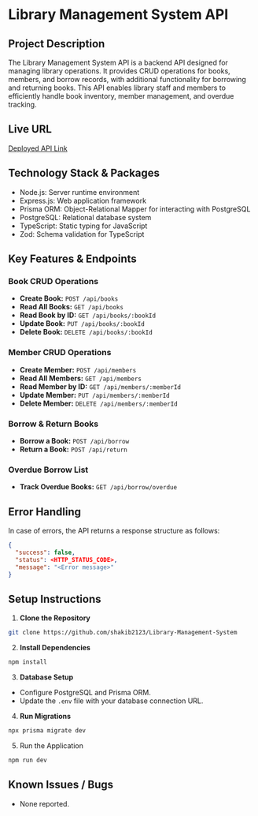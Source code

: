 # Library Management System API

## Project Description

The Library Management System API is a backend API designed for managing library
operations. It provides CRUD operations for books, members, and borrow records,
with additional functionality for borrowing and returning books. This API
enables library staff and members to efficiently handle book inventory, member
management, and overdue tracking.

## Live URL

[Deployed API Link](https://library-management-system-ten-pi.vercel.app/)

## Technology Stack & Packages

- Node.js: Server runtime environment
- Express.js: Web application framework
- Prisma ORM: Object-Relational Mapper for interacting with PostgreSQL
- PostgreSQL: Relational database system
- TypeScript: Static typing for JavaScript
- Zod: Schema validation for TypeScript

## Key Features & Endpoints

### Book CRUD Operations

- **Create Book:** `POST /api/books`
- **Read All Books:** `GET /api/books`
- **Read Book by ID:** `GET /api/books/:bookId`
- **Update Book:** `PUT /api/books/:bookId`
- **Delete Book:** `DELETE /api/books/:bookId`

### Member CRUD Operations

- **Create Member:** `POST /api/members`
- **Read All Members:** `GET /api/members`
- **Read Member by ID:** `GET /api/members/:memberId`
- **Update Member:** `PUT /api/members/:memberId`
- **Delete Member:** `DELETE /api/members/:memberId`

### Borrow & Return Books

- **Borrow a Book:** `POST /api/borrow`
- **Return a Book:** `POST /api/return`

### Overdue Borrow List

- **Track Overdue Books:** `GET /api/borrow/overdue`

## Error Handling

In case of errors, the API returns a response structure as follows:

```json
{
  "success": false,
  "status": <HTTP_STATUS_CODE>,
  "message": "<Error message>"
}
```

## Setup Instructions

1. **Clone the Repository**

```bash
git clone https://github.com/shakib2123/Library-Management-System
```

2. **Install Dependencies**

```bash
npm install
```

3. **Database Setup**

- Configure PostgreSQL and Prisma ORM.
- Update the `.env` file with your database connection URL.

4. **Run Migrations**

```bash
npx prisma migrate dev
```

5. Run the Application

```bash
npm run dev
```

## Known Issues / Bugs

- None reported.
